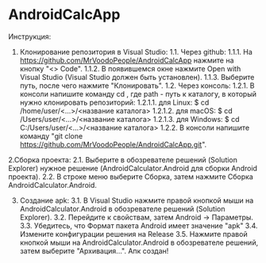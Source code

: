 # AndroidCalcApp

Инструкция:

1. Клонирование репозитория в Visual Studio:
1.1. Через github:
1.1.1. На https://github.com/MrVoodoPeople/AndroidCalcApp нажмите на кнопку "<> Code".
1.1.2. В появившемся окне нажмите Open with Visual Studio (Visual Studio должен быть установлен).
1.1.3. Выберите путь, после чего нажмите "Клонировать".
1.2. Через консоль:
1.2.1. В консоли напишите команду cd <path>, где path - путь к каталогу, в который нужно клонировать репозиторий:
1.2.1.1. для Linux: $ cd /home/user/<...>/<название каталога>
1.2.1.2. для macOS: $ cd /Users/user/<...>/<название каталога>
1.2.1.3. для Windows: $ cd C:/Users/user/<...>/<название каталога>
1.2.2. В консоли напишите команду "git clone https://github.com/MrVoodoPeople/AndroidCalcApp.git".

2.Cборка проекта:
2.1. Выберите в обозревателе решений (Solution Explorer) нужное решение (AndroidCalculator.Android для сборки Android проекта).
2.2. В строке меню выберите Сборка, затем нажмите Сборка AndroidCalculator.Android.

3. Создание apk:
3.1. В Visual Studio нажмите правой кнопкой мыши на AndroidCalculator.Android в обозревателе решений (Solution Explorer).
3.2. Перейдите к свойствам, затем Android -> Параметры.
3.3. Убедитесь, что Формат пакета Android имеет значение "apk"
3.4. Измените конфигурации решения на Release
3.5. Нажмите правой кнопкой мыши на AndroidCalculator.Android в обозревателе решений, затем выберите "Архивация...". Апк создан!